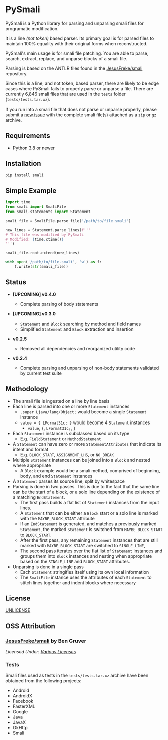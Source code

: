 # PySmali

PySmali is a Python library for parsing and unparsing smali files for programatic modification. 

It is a line *(not token)* based parser. Its primary goal is for parsed files to maintain 100% equality with their original forms when reconstructed.

PySmali's main usage is for smali file patching. You are able to parse, search, extract, replace, and unparse blocks of a smali file.

Parsing is based on the ANTLR files found in the [JesusFreke/smali](https://github.com/JesusFreke/smali) repository. 

Since this is a line, and not token, based parser, there are likely to be edge cases where PySmali fails to properly parse or unparse a file. There are currently 6,846 smali files that are used in the `tests` folder (`tests/tests.tar.xz`). 

If you run into a smali file that does not parse or unparse properly, please submit a [new issue](https://github.com/UnknownCollections/pysmali/issues/new) with the complete smali file(s) attached as a `zip` or `gz` archive.

## Requirements

* Python 3.8 or newer

## Installation

```bash
pip install smali
```

## Simple Example

```python
import time
from smali import SmaliFile
from smali.statements import Statement

smali_file = SmaliFile.parse_file('/path/to/file.smali')

new_lines = Statement.parse_lines(f'''
# This file was modified by PySmali
# Modified: {time.ctime()}
''')

smali_file.root.extend(new_lines)

with open('/path/to/file.smali', 'w') as f:
    f.write(str(smali_file))
```

## Status
  
- **[UPCOMING] v0.4.0**
  - Complete parsing of body statements
  
- **[UPCOMING] v0.3.0**
  - `Statement` and `Block` searching by method and field names
  - Simplified `Statement` and `Block` extraction and insertion

- **v0.2.5**
  - Removed all dependencies and reorganized utility code

- **v0.2.4**
  - Complete parsing and unparsing of non-body statements validated by current test suite
  
## Methodology

- The smali file is ingested on a line by line basis
- Each line is parsed into one or more `Statement` instances
  - `.super Ljava/lang/Object;` would become a single `Statement` instance
  - `value = { LFormat31c; }` would become 4 `Statement` instances
    - `value`, `{`, `LFormat31c;`, `}`
- Each `Statement` instance is subclassed based on its type
  - E.g. `FieldStatement` or `MethodStatement`
- A `Statement` can have zero or more `StatementAttributes` that indicate its intent and format
  - E.g. `BLOCK_START`, `ASSIGNMENT_LHS`, or `NO_BREAK`
- Multiple `Statement` instances can be joined into a `Block` and nested where appropriate
  - A `Block` example would be a smali method, comprised of beginning, body, and end `Statement` instances
- A `Statement` parses its source line, split by whitespace
- Parsing is done in two passes. This is due to the fact that the same line can be the start of a block, or a solo line depending on the existence of a matching `EndStatement`.
  - The first pass builds a flat list of `Statement` instances from the input lines. 
  - A `Statement` that can be either a `Block` start or a solo line is marked with the `MAYBE_BLOCK_START` attribute
  - If an `EndStatement` is generated, and matches a previously marked `Statement`, the marked `Statement` is switched from `MAYBE_BLOCK_START` to `BLOCK_START`.
  - After the first pass, any remaining `Statement` instances that are still marked with `MAYBE_BLOCK_START` are switched to `SINGLE_LINE`,
  - The second pass iterates over the flat list of `Statement` instances and groups them into `Block` instances and nesting when appropriate based on the `SINGLE_LINE` and `BLOCK_START` attributes.
- Unparsing is done in a single pass
  - Each `Statement` stringifies itself using its own local information
  - The `SmaliFile` instance uses the attributes of each `Statement` to stitch lines together and indent blocks where necessary

## License

[UNLICENSE](https://unlicense.org/)

## OSS Attribution

### [JesusFreke/smali](https://github.com/JesusFreke/smali) by **Ben Gruver**
_Licensed Under: [Various Licenses](https://github.com/JesusFreke/smali/blob/master/NOTICE)_

### Tests

Smali files used as tests in the `tests/tests.tar.xz` archive have been obtained from the following projects:
- Android
- AndroidX
- Facebook
- FasterXML
- Google
- Java
- JavaX
- OkHttp
- Smali